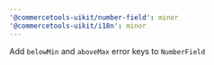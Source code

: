 ```yaml
---
'@commercetools-uikit/number-field': minor
'@commercetools-uikit/i18n': minor
---
```


Add `belowMin` and `aboveMax` error keys to `NumberField`
